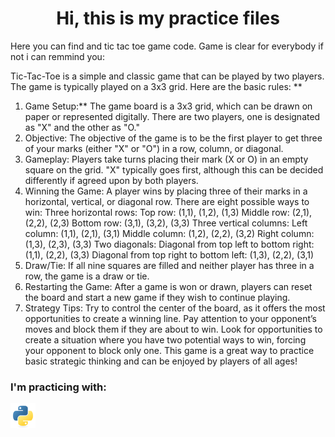 <h1 align="center">Hi, this is my practice files</h1>
Here you can find and tic tac toe game code. Game is clear for everybody if not i can remmind you:

Tic-Tac-Toe is a simple and classic game that can be played by two players. The game is typically played on a 3x3 grid. Here are the basic rules:
**
1. Game Setup:**
The game board is a 3x3 grid, which can be drawn on paper or represented digitally.
There are two players, one is designated as "X" and the other as "O."
2. Objective:
The objective of the game is to be the first player to get three of your marks (either "X" or "O") in a row, column, or diagonal.
3. Gameplay:
Players take turns placing their mark (X or O) in an empty square on the grid.
"X" typically goes first, although this can be decided differently if agreed upon by both players.
4. Winning the Game:
A player wins by placing three of their marks in a horizontal, vertical, or diagonal row. There are eight possible ways to win:
Three horizontal rows:
Top row: (1,1), (1,2), (1,3)
Middle row: (2,1), (2,2), (2,3)
Bottom row: (3,1), (3,2), (3,3)
Three vertical columns:
Left column: (1,1), (2,1), (3,1)
Middle column: (1,2), (2,2), (3,2)
Right column: (1,3), (2,3), (3,3)
Two diagonals:
Diagonal from top left to bottom right: (1,1), (2,2), (3,3)
Diagonal from top right to bottom left: (1,3), (2,2), (3,1)
5. Draw/Tie:
If all nine squares are filled and neither player has three in a row, the game is a draw or tie.
6. Restarting the Game:
After a game is won or drawn, players can reset the board and start a new game if they wish to continue playing.
7. Strategy Tips:
Try to control the center of the board, as it offers the most opportunities to create a winning line.
Pay attention to your opponent’s moves and block them if they are about to win.
Look for opportunities to create a situation where you have two potential ways to win, forcing your opponent to block only one.
This game is a great way to practice basic strategic thinking and can be enjoyed by players of all ages!
<h3 align="left">I'm practicing with:</h3>
<p align="left"> <a href="https://www.python.org" target="_blank" rel="noreferrer"> <img src="https://raw.githubusercontent.com/devicons/devicon/master/icons/python/python-original.svg" alt="python" width="40" height="40"/> </a> </p>

